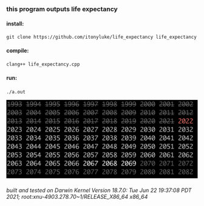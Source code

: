 ### this program outputs life expectancy

#### install:
```
git clone https://github.com/itonyluke/life_expectancy life_expectancy
```

#### compile:
`clang++ life_expectancy.cpp`

#### run:
`./a.out`

![output example](images/example.png)

###### built and tested on Darwin Kernel Version 18.7.0: Tue Jun 22 19:37:08 PDT 2021; root:xnu-4903.278.70~1/RELEASE_X86_64 x86_64
